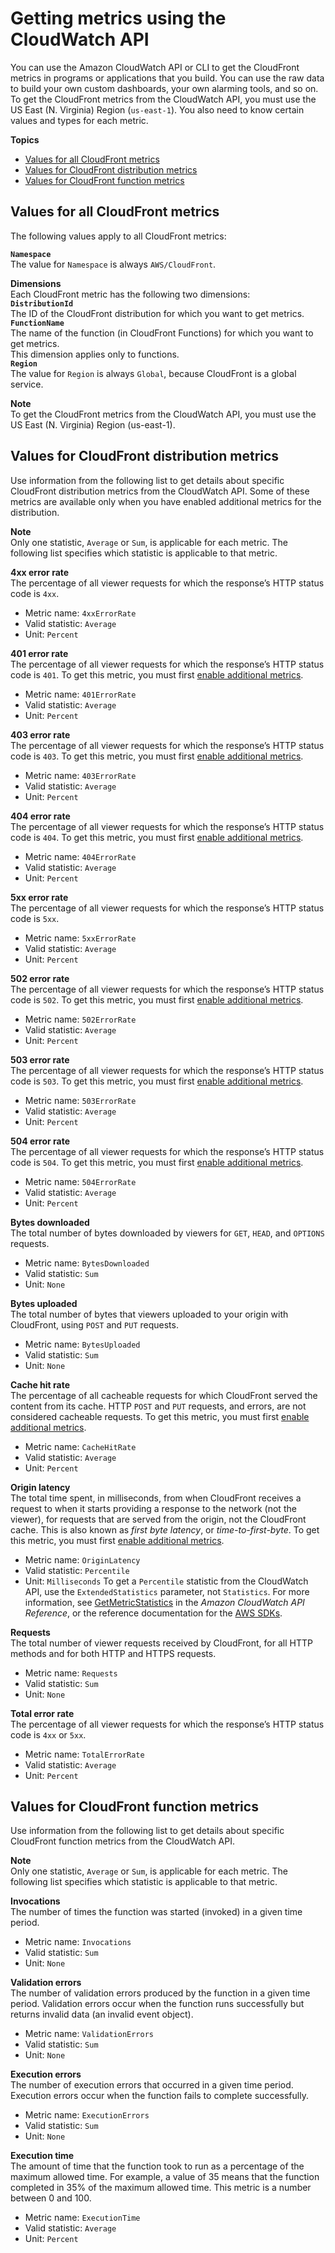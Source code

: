 # Getting metrics using the CloudWatch API<a name="programming-cloudwatch-metrics"></a>

You can use the Amazon CloudWatch API or CLI to get the CloudFront metrics in programs or applications that you build\. You can use the raw data to build your own custom dashboards, your own alarming tools, and so on\. To get the CloudFront metrics from the CloudWatch API, you must use the US East \(N\. Virginia\) Region \(`us-east-1`\)\. You also need to know certain values and types for each metric\.

**Topics**
+ [Values for all CloudFront metrics](#cloudfront-metrics-global-values)
+ [Values for CloudFront distribution metrics](#cloudfront-metrics-distribution-values)
+ [Values for CloudFront function metrics](#cloudfront-metrics-function-values)

## Values for all CloudFront metrics<a name="cloudfront-metrics-global-values"></a>

The following values apply to all CloudFront metrics:

**`Namespace`**  
The value for `Namespace` is always `AWS/CloudFront`\.

**Dimensions**  
Each CloudFront metric has the following two dimensions:    
**`DistributionId`**  
The ID of the CloudFront distribution for which you want to get metrics\.  
**`FunctionName`**  
The name of the function \(in CloudFront Functions\) for which you want to get metrics\.  
This dimension applies only to functions\.  
**`Region`**  
The value for `Region` is always `Global`, because CloudFront is a global service\.

**Note**  
To get the CloudFront metrics from the CloudWatch API, you must use the US East \(N\. Virginia\) Region \(us\-east\-1\)\.

## Values for CloudFront distribution metrics<a name="cloudfront-metrics-distribution-values"></a>

Use information from the following list to get details about specific CloudFront distribution metrics from the CloudWatch API\. Some of these metrics are available only when you have enabled additional metrics for the distribution\.

**Note**  
Only one statistic, `Average` or `Sum`, is applicable for each metric\. The following list specifies which statistic is applicable to that metric\.

**4xx error rate**  
The percentage of all viewer requests for which the response’s HTTP status code is `4xx`\.  
+ Metric name: `4xxErrorRate`
+ Valid statistic: `Average`
+ Unit: `Percent`

**401 error rate**  
The percentage of all viewer requests for which the response’s HTTP status code is `401`\. To get this metric, you must first [enable additional metrics](viewing-cloudfront-metrics.md#monitoring-console.distributions-additional)\.  
+ Metric name: `401ErrorRate`
+ Valid statistic: `Average`
+ Unit: `Percent`

**403 error rate**  
The percentage of all viewer requests for which the response’s HTTP status code is `403`\. To get this metric, you must first [enable additional metrics](viewing-cloudfront-metrics.md#monitoring-console.distributions-additional)\.  
+ Metric name: `403ErrorRate`
+ Valid statistic: `Average`
+ Unit: `Percent`

**404 error rate**  
The percentage of all viewer requests for which the response’s HTTP status code is `404`\. To get this metric, you must first [enable additional metrics](viewing-cloudfront-metrics.md#monitoring-console.distributions-additional)\.  
+ Metric name: `404ErrorRate`
+ Valid statistic: `Average`
+ Unit: `Percent`

**5xx error rate**  
The percentage of all viewer requests for which the response’s HTTP status code is `5xx`\.  
+ Metric name: `5xxErrorRate`
+ Valid statistic: `Average`
+ Unit: `Percent`

**502 error rate**  
The percentage of all viewer requests for which the response’s HTTP status code is `502`\. To get this metric, you must first [enable additional metrics](viewing-cloudfront-metrics.md#monitoring-console.distributions-additional)\.  
+ Metric name: `502ErrorRate`
+ Valid statistic: `Average`
+ Unit: `Percent`

**503 error rate**  
The percentage of all viewer requests for which the response’s HTTP status code is `503`\. To get this metric, you must first [enable additional metrics](viewing-cloudfront-metrics.md#monitoring-console.distributions-additional)\.  
+ Metric name: `503ErrorRate`
+ Valid statistic: `Average`
+ Unit: `Percent`

**504 error rate**  
The percentage of all viewer requests for which the response’s HTTP status code is `504`\. To get this metric, you must first [enable additional metrics](viewing-cloudfront-metrics.md#monitoring-console.distributions-additional)\.  
+ Metric name: `504ErrorRate`
+ Valid statistic: `Average`
+ Unit: `Percent`

**Bytes downloaded**  
The total number of bytes downloaded by viewers for `GET`, `HEAD`, and `OPTIONS` requests\.  
+ Metric name: `BytesDownloaded`
+ Valid statistic: `Sum`
+ Unit: `None`

**Bytes uploaded**  
The total number of bytes that viewers uploaded to your origin with CloudFront, using `POST` and `PUT` requests\.  
+ Metric name: `BytesUploaded`
+ Valid statistic: `Sum`
+ Unit: `None`

**Cache hit rate**  
The percentage of all cacheable requests for which CloudFront served the content from its cache\. HTTP `POST` and `PUT` requests, and errors, are not considered cacheable requests\. To get this metric, you must first [enable additional metrics](viewing-cloudfront-metrics.md#monitoring-console.distributions-additional)\.  
+ Metric name: `CacheHitRate`
+ Valid statistic: `Average`
+ Unit: `Percent`

**Origin latency**  
The total time spent, in milliseconds, from when CloudFront receives a request to when it starts providing a response to the network \(not the viewer\), for requests that are served from the origin, not the CloudFront cache\. This is also known as *first byte latency*, or *time\-to\-first\-byte*\. To get this metric, you must first [enable additional metrics](viewing-cloudfront-metrics.md#monitoring-console.distributions-additional)\.  
+ Metric name: `OriginLatency`
+ Valid statistic: `Percentile`
+ Unit: `Milliseconds`
To get a `Percentile` statistic from the CloudWatch API, use the `ExtendedStatistics` parameter, not `Statistics`\. For more information, see [GetMetricStatistics](https://docs.aws.amazon.com/AmazonCloudWatch/latest/APIReference/API_GetMetricStatistics.html) in the *Amazon CloudWatch API Reference*, or the reference documentation for the [AWS SDKs](https://docs.aws.amazon.com/#sdks)\.

**Requests**  
The total number of viewer requests received by CloudFront, for all HTTP methods and for both HTTP and HTTPS requests\.  
+ Metric name: `Requests`
+ Valid statistic: `Sum`
+ Unit: `None`

**Total error rate**  
The percentage of all viewer requests for which the response’s HTTP status code is `4xx` or `5xx`\.  
+ Metric name: `TotalErrorRate`
+ Valid statistic: `Average`
+ Unit: `Percent`

## Values for CloudFront function metrics<a name="cloudfront-metrics-function-values"></a>

Use information from the following list to get details about specific CloudFront function metrics from the CloudWatch API\.

**Note**  
Only one statistic, `Average` or `Sum`, is applicable for each metric\. The following list specifies which statistic is applicable to that metric\.

**Invocations**  
The number of times the function was started \(invoked\) in a given time period\.  
+ Metric name: `Invocations`
+ Valid statistic: `Sum`
+ Unit: `None`

**Validation errors**  
The number of validation errors produced by the function in a given time period\. Validation errors occur when the function runs successfully but returns invalid data \(an invalid event object\)\.  
+ Metric name: `ValidationErrors`
+ Valid statistic: `Sum`
+ Unit: `None`

**Execution errors**  
The number of execution errors that occurred in a given time period\. Execution errors occur when the function fails to complete successfully\.  
+ Metric name: `ExecutionErrors`
+ Valid statistic: `Sum`
+ Unit: `None`

**Execution time**  
The amount of time that the function took to run as a percentage of the maximum allowed time\. For example, a value of 35 means that the function completed in 35% of the maximum allowed time\. This metric is a number between 0 and 100\.  
+ Metric name: `ExecutionTime`
+ Valid statistic: `Average`
+ Unit: `Percent`